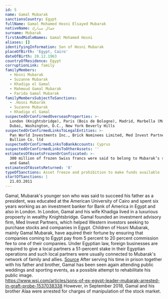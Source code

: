 ```yaml
---
id: 5
name: Gamal Mubarak
sanctionsCountry: Egypt
fullName: Gamal Mohamed Hosni Elsayed Mubarak
nativeName: جمال مبارك
surname: Mubarak
firstAndMidleNames: Gamal Mohamed Hosni
aliases: []
identifyingInformation: Son of Hosni Mubarak
placeOfBirth: 'Egypt, Cairo'
dateOfBirth: 28.12.1963
countryOfResidence: Egypt
corruptionLink: family
familyMembers:
  - Hosni Mubarak
  - Suzanne Mubarak
  - Khadiga el Gamal
  - Mahmoud Gamal Mubarak
  - Farida Gamal Mubarak
familyMembersSubjectToSanctions:
  - .Hosni Mubarak
  - Suzanne Mubarak
  - Khadiga el Gamal
suspectedOrConfirmedOverseasProperties: >-
  London (Knightsbridge), Paris (Bois de Bologne), Madrid, Marbella (Malaga)
  Dubai, Washington, D.C., New York Beverly Hills 
suspectedOrConfirmedLinksToLegalEntities: >-
  Pan World Investments Inc., Brick Nominees Limited, Med Invest Partners,
  Bullion Co. ltd
suspectedOrConfirmedLinksToBankAccounts: Cyprus
suspectedOrConfirmedLinksToOtherAssets: ''
estimatesOfAssetsFrozenOrConfiscated: >-
  300 million of frozen Swiss francs were said to belong to Mubarak’s sons Alaa
  and Gamal
estimatesOfAssetsReturned: '0'
typeOfSanctions: Asset freeze and prohibition to make funds available
startOfSanctions: |
  21.03.2011
---
```

Gamal, Mubarak's younger son who was said to succeed his father as a president, 
was educated at the American University of Cairo and spent six years working as 
an investment banker for Bank of America in Egypt and also in London. In London, 
Gamal and his wife Khadiga lived in a luxurious propoerty in wealthy 
Knightsbridge. Gamal founded an investment advisory firm, Med Invest Partners, 
which helped Western investors seeking to purchase stocks and companies in 
Egypt.
Children of Hosni Mubarak, mainly Gamal Mubarak, have aquired their fortune by 
ensuring that companies coming to Egypt pay from 5 percent to 20 percent 
commission fee to one of their companies. Under Egyptian law, foreign businesses 
are required to give a local partners a 51-percent stake in their Egyptian 
operations and such local partners were usually connected to Mubarak's network 
of family and allies.
[Source](https://www.huffingtonpost.com/2011/02/11/how-the-mubarak-family-made-its-billions_n_821757.html 
)
After serving his time in prison together with his father and brother, Gamal has 
been seen again attending public weddings and sporting events, as a possible 
attempt to rehabilitate his public image.  
https://www.wsj.com/articles/sons-of-ex-egypt-leader-mubarak-arrested-in-graft-probe-1537038338 
However, in September 2018, Gamal and his brother Alaa were arrested for charges 
of manipulation of the stock market.
